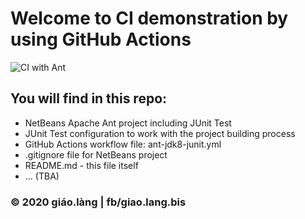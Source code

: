 # Welcome to CI demonstration by using GitHub Actions 
![CI with Ant](https://github.com/doit-now/ci-actions-ant-jdk8/workflows/CI/badge.svg)

## You will find in this repo:

* NetBeans Apache Ant project including JUnit Test
* JUnit Test configuration to work with the project building process
* GitHub Actions workflow file: ant-jdk8-junit.yml
* .gitignore file for NetBeans project
* README.md - this file itself
* ... (TBA) 

### © 2020 giáo.làng | fb/giao.lang.bis

